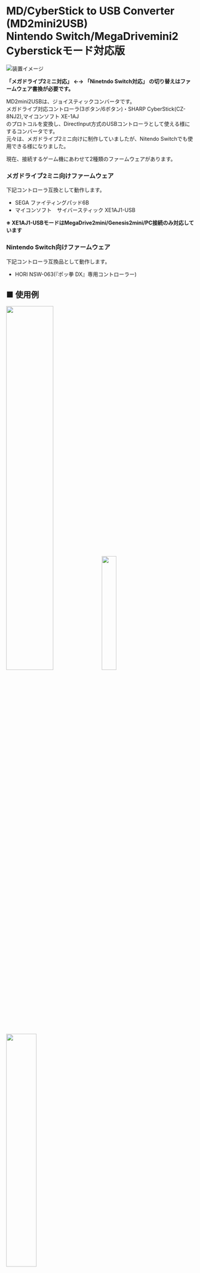 # MD/CyberStick to USB Converter (MD2mini2USB)<BR>Nintendo Switch/MegaDrivemini2 Cyberstickモード対応版  

![装置イメージ](./img/img001.jpg)  

**「メガドライブ2ミニ対応」 ←→ 「Ninetndo Switch対応」 の切り替えはファームウェア書換が必要です。**  

MD2mini2USBは、ジョイスティックコンバータです。  
メガドライブ対応コントローラ(3ボタン/6ボタン)・SHARP CyberStick(CZ-8NJ2),マイコンソフト XE-1AJ  
のプロトコルを変換し、DirectInput方式のUSBコントローラとして使える様にするコンバータです。  
元々は、メガドライブ2ミニ向けに制作していましたが、Nitendo Switchでも使用できる様になりました。  

現在、接続するゲーム機にあわせて2種類のファームウェアがあります。  
### メガドライブ2ミニ向けファームウェア  
下記コントローラ互換として動作します。  

* SEGA ファイティングパッド6B  
* マイコンソフト　サイバースティック XE1AJ1-USB  

**※ XE1AJ1-USBモードはMegaDrive2mini/Genesis2mini/PC接続のみ対応しています**

### Nintendo Switch向けファームウェア
下記コントローラ互換品として動作します。 

* HORI NSW-063(『ポッ拳 DX』専用コントローラー)  

## ■ 使用例
<img src="./img/img004.jpg" width="50%" /> <img src="./img/img005.jpg" width="28%" /> <img src="./img/img003.jpg" width="40%" />  

動画については下記URLを参照してください。  
<https://twitter.com/v9938/status/1580212775111909376?s=20&t=MJM-NV-31tJaAHmfy5s3Zw>
<https://twitter.com/v9938/status/1579874855343730689?s=20&t=MJM-NV-31tJaAHmfy5s3Zw>

## ■ 頒布について   

本製品はBoothおよび家電のKENちゃん、BEEPさんにて近日販売予定です。  
(Boothの発送は、週末にまとめて発送になるため、お急ぎの方は他ショップを利用ください)

### BEEP  

<https://www.beep-shop.com/ec/products/detail/28588>

### 家電のKENちゃん  

<https://www.kadenken.com/view/item/000000001480?category_page_id=ct169>

### Booth: (週１回の発送)  

<https://ifc.booth.pm/items/4229656>  
Boothでは先行品販売を実施しません [10/29以降 販売開始予定]  

## ■ 頒布品のメガドラミニ対応版とNintendo Switch対応版の違い

初期に書き込まれているファームウェアだけが異なります。ハードウェアに違いはありません。  
ユーザ側でファームウェアを書き換えることで、双方向の対応版を何回でも行き来できます。

## ■ 先行販売品について

先行販売版はXE1AJ-USBモードは仮実装になっています。  
メガドライブ2ミニ販売後に対応ファームウェアを公開する予定です。  

ユーザにて当該ファームウェアにアップデートをお願いします。  


## ■ 使用方法

1. D-SUB9Pin側に使いたいコントローラを接続します。
2. 先の細いものでコントローラモード切替スイッチを適切なモードにセットします。  
スイッチは、非常に壊れやすいので優しく取り扱いください。  
3. USBコネクタにケーブルを接続して、使用する機器に接続します。  

MegaDrive2miniでCyberStickモードを使う場合はCONTROLLER2に接続してください。　　

**メガドライブコントローラとCyberStickでは、コントローラ側の電源端子が異なります。**  
**コントローラモード切替スイッチは、本機の電源が入っていない状態で切り替えてください。**

| メガドライブコントローラモード | Cyberstickモード(MSX仕様) |  
| - | - |
| ![スイッチ位置MD](./img/img002-2.jpg)  ![DSUB_MD](./img/img006.png) | ![スイッチ位置ATARI](./img/img002-1.jpg)  ![DSUB_ATARI](./img/img007.png)|

## ■ ボタン配置について

各オリジナルコントローラのボタン配置に準拠しています。設定ソフトにてボタン配置は変更可能です。  
変更した配置は、コントローラのBボタンを押しながらケーブル抜差（電源投入）を行う事で初期値になります。

初期値でのWindows PC上での配置は下記の通りです。

### ●メガドライブ2ミニ向けファームウェア ボタン配置

#### メガドライブコントローラモード(SEGA ファイティングパッド6B互換モード)  

| メガドライブコントローラ | USBコントローラ配置 | 制限事項など |  
| - | - | - |
| スティック | Ｘ軸Ｙ軸 |  |
| Ａ、Ｂ、Ｃボタン | ボタン３、２、６|  |
| Ｘ、Ｙ、Ｚボタン | ボタン４、１、５ | 6ボタン対応コントローラーのみ有効 |
| ＭＯＤＥボタン | ボタン７ | 6ボタン対応コントローラーのみ有効 |
| スタートボタン | ボタン８ |  |

#### CyberStickモード(XE1AJ1-USB互換モード)  

| CyberStick | USBコントローラ配置 | 制限事項など |  
| - | - | - |
| スティック | Ｘ軸Ｙ軸 |  |
| スロットル前後 | Ｚ回転 |  |
| トリガボタンＡ、Ｂ、Ｃ | ボタン１、２、３ |  |
| トリガボタンＤ、Ｅ１、Ｅ２ | ボタン４、５、６ |  |
| トリガボタンＡ'、Ｂ' | ボタン１、２ |  |
| セレクト、スタートボタン | ボタン７、８ | CZ-8NJ2のデジタルモードでは使用できません。 |

#### CyberStickモード(SEGA ファイティングパッド6B互換モード　※Aボタンを押しながらUSBを接続)  

| CyberStick | USBコントローラ配置 | 制限事項など |  
| - | - | - |
| スティック | Ｘ軸Ｙ軸 |  |
| スロットル前後 | － |  |
| トリガボタンＡ、Ｂ、Ｃ | ボタン３、２、７ |  |
| トリガボタンＤ、Ｅ１、Ｅ２ | ボタン４、１、６ |  |
| トリガボタンＡ'、Ｂ' | ボタン３、２ |  |
| セレクト、スタートボタン | ボタン９、１０ | CZ-8NJ2のデジタルモードでは使用できません。 |

### ●Nintendo SWITCH向けファームウェア ボタン配置

#### メガドライブコントローラモード  

| メガドライブコントローラ | コントローラ配置 | 制限事項など |  
| - | - | - |
| スティック | 左アナログスティックＸＹ軸 |  |
| Ａ、Ｂ、Ｃボタン | ボタンＡ、Ｂ、Ｒ|  |
| Ｘ、Ｙ、Ｚボタン | ボタンＸ、Ｙ、Ｌ | 6ボタン対応コントローラーのみ有効 |
| ＭＯＤＥボタン | ボタンＨＯＭＥ | 6ボタン対応コントローラーのみ有効 |
| スタートボタン | ボタン［＋］ |  |

#### CyberStickモード  

| CyberStick | コントローラ配置 | 制限事項など |  
| - | - | - |
| スティック | 左アナログスティックＸＹ軸 |  |
| スロットル前後 | 右アナログスティックＹ軸 |  |
| トリガボタンＡ、Ｂ、Ｃ | ボタンＡ、Ｂ、Ｙ |  |
| トリガボタンＤ、Ｅ１、Ｅ２ | ボタンＸ、Ｒ、Ｌ |  |
| トリガボタンＡ'、Ｂ' | ボタンＡ、Ｂ |  |
| セレクト、スタートボタン | ボタンＨＯＭＥ、［＋］ | CZ-8NJ2のデジタルモードでは使用できません。 |

## ■ 変換遅延について

変換にかかる内部処理時間は、一番時間がかかるメガドライブ6ボタンパッドで使用時で8.5us程度です。  
いずれのモードでもLow Speed USB規格の最小通信単位である1frame(1ms)以内で完了していることを確認しています。  
そのため規格上は変換遅延が無いことになります。  

![USBパケット](./img/img008.png)


## ■ その他の注意点  

オリジナルのコントローラは製造後２０年以上経っています。  
動作不安定の場合は接続コントローラが正常に動作するかを確認をお願いします。

他の接続機器に影響がある場合があるのでコントローラはUSB接続前に接続してください。

コントローラモード切替スイッチ設定を誤ると回路保護のため一定時間電源が入らなくなる場合があります。  
その場合は、数分程度放置後再度接続する様にお願いします。  


## ■ ファームウェアアップデートについて(頒布版のみ対応)

本製品はファームウェアアップデートに対応しています。  
ファームウェアアップデートについては、Windows PCが必要になります。  

1. デバイスを一度取り外します。  
![FFU1](./img/ffu_img001.jpg)  

2. Firmware Updateソフトを実行します。デバイスの接続待ち表示になります。  
![FFU2](./img/ffu_img002.png)  ![FFU3](./img/ffu_img003.png)  

3. 対応コントローラの［Cボタン］を押したままWindows PCに接続します。  
（コントローラモードスイッチは接続するコントローラに合わせてください。）  
![FFU2](./img/ffu_img003.jpg)

4. 正常に認識されると自動的にファームウェア更新が実行されます。  
認識されない場合は3からの手順を実施してください。　　
![FFU2](./img/ffu_img006.png)  
5. ファームウェア更新完了表示が出たら、一度デバイスを取り外します。  
更新後、設定の状態によってボタンが正常に動作しない場合があります。  
その場合はBボタンを押しながらUSBケーブルを抜き差しを行いE2PROMを初期化してください。
![FFU2](./img/ffu_img007.png)  

  
### ファームウェア更新/書換ツール

下記URLにてファームウェア更新/書換に必要なツールとファイル一式を頒布しています。  
<https://github.com/v9938/md2mini2usb/raw/main/FFU/md22usb_ffu.zip>

ZIPファイルを解凍後に、下記バッチファイルを実行してください。  

`./FFU/update_mdmini.bat`　メガドライブ2ミニ向けファームウェア更新  
`./FFU/update_switch.bat`　Nintendo Switch向けファームウェア更新  

### ファームウェアVersion確認方法  

ファームウェアVersionについては上記Firmware Updateソフト解凍後に下記手順で確認可能です。

1. 接続しているコントローラを外します。
2. コントローラモード切替スイッチをCyber側にします。
3. Windows PCに接続します。
4. Version確認ソフトで確認します。  

`./FFU/vercheck_mdmini.exe`　メガドライブ2ミニ向け  
`./FFU/vercheck_switch.exe`　Nintendo Switch向け

![実行画面](./img/vertool.png)  

謝辞：  
PID/UIDは、Microchipサブライセンスプログラムにより提供されたものを使用しています。  
ファームウェアアップデート機能には、 莎華(SAKA)さんのHID Bootloader (pic18Non-J)を利用しています。  
<http://www3.airnet.ne.jp/saka/hardware/pic-bootloader/pic-bootloader01.html>  

## ■ XE1AJ1-USB設定ソフトについて（予定）

**本機能についてマイコンソフトさんへの問い合わせは絶対行わない様にお願いします**  
マイコンソフトさんのXE1AJ1-USB設定ソフトにて、純正同様にセンターの遊び範囲、移動比率の設定などが可能です。
設定時は、コントローラモード切替スイッチをCyber側にし、Windows PCに接続してください。  

## ■ ボタン配置について

ボタン配置ソフトを実行することでボタン配置を変更することが可能です。  
現状NINTENDO SWITCH向けファームウェアのみ対応しています。

Switch用ファームウェア向け設定用ソフト
<https://github.com/v9938/md2mini2usb/raw/main/keyconfig/keyconfigSwitch.exe>  

メガドライブ2ミニ向けファームウェアについては、ソフト的にボタン配置を変更して保存する仕組みを有しています。  
XE1AJ-USB販売後に専用ソフトで変更できる様にする予定です。

## ■ GitHub公開データについて

ファームウェア：　　 <https://github.com/v9938/md2mini2usb/tree/main/firmware>  
回路図/基板データ：　<https://github.com/v9938/md2mini2usb/tree/main/PCB>

ファームウェアのコンパイルにはMicrochipのUSB library 'mla v2017_03_06'が必要です。  
頒布版とコードが異なりファームウェアアップデート機能が非対応になります。  

自作される場合は、秋月電子さんのマイコンボードを使うと良いと思います。  
<http://akizukidenshi.com/catalog/g/gK-05499/>  

## ■ 本機の仕様について

|仕様  | 詳細 |
| - | - |
| 使用マイコン | Microchip PIC18F14K50 |
| 定格 | 5V 50mA (ポリヒューズ250mA)|
| コントローラ規格 | USB2.0 HIDゲームコントローラ準拠(Direct Input方式) |
| キースキャン間隔<BR>(SEGA ファイティングパッド6B互換モード) | 10ms(設定値)/8ms(実測値) |  
| キースキャン間隔<BR>(XE1AJ-USB互換モード時) | 8ms(設定値)/8ms(実測値) |
| IN パケット応答時間 | メガドライブ6ボタンパッド使用時 8.5us(実測値)<BR>CyberStick使用時 8.4us(実測値) |
| 対応コントローラ | メガドライブ規格準拠コントローラ(8pin GND)<BR>MSX規格準拠コントローラ(9pin GND) |
| 動作確認環境 | Windows11/10/7<BR>SEGA MegaDrive mini/Genesis mini<BR>SEGA MegaDrive2 mini/Genesis2 mini<BR>Nintendo SWITCH |
| 動作確認済みコントローラー | SEGA SJ-3500<BR>SEGA SJ-6000<BR>マイコンソフト XE-1ST2<BR>マイコンソフト XE-1AP (PERSONAL COMPUTERモード)<BR>SHARP CZ-8NJ2 (CYBER STICK)<BR>FUJITSU FMT-PD102 |
